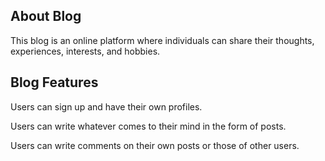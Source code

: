 
## About Blog

This blog is an online platform where individuals can share their thoughts, experiences, interests, and hobbies.

## Blog Features

Users can sign up and have their own profiles.

Users can write whatever comes to their mind in the form of posts.

Users can write comments on their own posts or those of other users.




